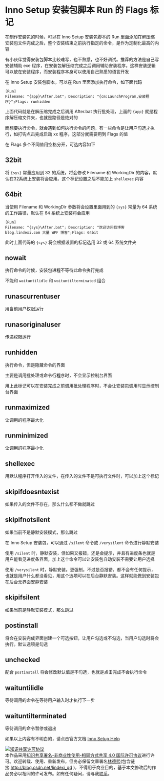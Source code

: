 # Inno Setup 安装包脚本 Run 的 Flags 标记

在制作安装包的时候，可以在 Inno Setup 安装包脚本的 Run 里面添加在解压缩安装包文件完成之后，整个安装结束之前执行指定的命令，是作为定制化最高的内容

<!--more-->
<!-- CreateTime:2019/10/26 8:42:39 -->

<!-- csdn -->
<!-- 标签: 安装包,InnoSetup -->

有小伙伴觉得安装包脚本比较难写，也不熟悉，也不好调试。推荐的方法是自己写安装辅助 exe 程序，在安装包解压缩完成之后调用辅助安装程序，这样安装逻辑可以放在安装程序，而安装程序本身可以使用自己熟悉的语言开发

在 Inno Setup 安装包脚本，可以在 Run 里面添加执行命令，如下面代码

```Inno
[Run]
Filename: "{app}\After.bat"; Description: "{cm:LaunchProgram,安装程序}";Flags: runhidden 
```

上面代码就是在解压缩完成之后调用 After.bat 执行批处理，上面的 `{app}` 就是程序解压缩文件夹，也就是路径是绝对的

而想要执行命令，就会遇到如何执行命令的问题，有一些命令是让用户勾选才执行，如打钩点击完成启动 xx 程序，这部分就需要用到 Flags 的值

在 Flags 多个不同值用空格分开，可选内容如下

## 32bit

将 `{sys}` 常量应用到 32 的系统，将会修改 Filename 和 WorkingDir 的内容，默认在32系统上安装将会应用。这个标记设置之后不能加上 `shellexec` 内容

## 64bit

当使用 Filename 和 WorkingDir 参数将会设置里面用到的 `{sys}` 常量为 64 系统的工作路径，默认在 64 系统上安装将会应用

```inno
[Run]
Filename: "{sys}\After.bat"; Description: "欢迎访问我博客 blog.lindexi.com 大量 WPF 博客";Flags: 64bit 
```

此时上面代码的 `{sys}` 将会根据设置的标记选用 32 或 64 系统文件夹

## nowait

执行命令的时候，安装包进程不等待此命令执行完成

不能和 `waituntilidle` 和 `waituntilterminated` 组合

## runascurrentuser

用当前用户权限运行

## runasoriginaluser

传递权限运行

## runhidden

执行命令，但是隐藏命令的界面

主要是调用批处理或命令行程序时，不会显示控制台界面

用上此标记可以在安装完成之前调用批处理程序时，不会让安装包调用时显示控制台界面

## runmaximized

让调用的程序最大化

## runminimized

让调用的程序最小化

## shellexec

用默认程序打开传入的文件，在传入的文件不是可执行文件时，可以加上这个标记

## skipifdoesntexist

如果传入的文件不存在，那么什么都不做就跳过

## skipifnotsilent

如果当前不是静默安装模式，那么跳过

在 Inno Setup 安装包，可以通过 `/silent` 命令或 `/verysilent` 命令进行静默安装

使用 `/silent` 时，静默安装，但如果又报错，还是会提示，并且有进度条也就是用户能看见进度条界面，加上这个命令可以让安装包自动安装不需要让用户选择

使用 `/verysilent` 时，静默安装，更强制，不过是否报错，都不会有任何提示，也就是用户什么都没看见，用这个选项可以在后台静默安装。这样就能做到安装包在后台无界面安静安装

## skipifsilent

如果当前是静默安装模式，那么跳过

## postinstall

将会在安装完成界面创建一个可选按钮，让用户勾选或不勾选，当用户勾选时将会执行。默认选项是勾选

## unchecked

配合 `postinstall` 将会修改默认值是不勾选，也就是点击完成不会执行命令

## waituntilidle

等待调用的命令在等待用户输入时才执行下一步

## waituntilterminated

等待调用的命令暂停或退出

如果以上内容有不明白的，请点击官方文档 [Inno Setup Help](http://www.jrsoftware.org/ishelp/index.php?topic=compilercmdline )

<a rel="license" href="http://creativecommons.org/licenses/by-nc-sa/4.0/"><img alt="知识共享许可协议" style="border-width:0" src="https://licensebuttons.net/l/by-nc-sa/4.0/88x31.png" /></a><br />本作品采用<a rel="license" href="http://creativecommons.org/licenses/by-nc-sa/4.0/">知识共享署名-非商业性使用-相同方式共享 4.0 国际许可协议</a>进行许可。欢迎转载、使用、重新发布，但务必保留文章署名[林德熙](http://blog.csdn.net/lindexi_gd)(包含链接:http://blog.csdn.net/lindexi_gd )，不得用于商业目的，基于本文修改后的作品务必以相同的许可发布。如有任何疑问，请与我[联系](mailto:lindexi_gd@163.com)。 

